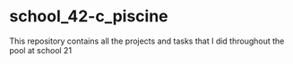 # school_42-c_piscine

This repository contains all the projects and tasks that I did throughout the pool at school 21
